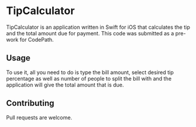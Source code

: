 # TipCalculator

TipCalculator is an application written in Swift for iOS that calculates the tip and the total amount due for payment. This code was submitted as a pre-work for CodePath.

## Usage

To use it, all you need to do is type the bill amount, select desired tip percentage as well as number of people to split the bill with and the application will give the total amount that is due.

## Contributing
Pull requests are welcome. 

